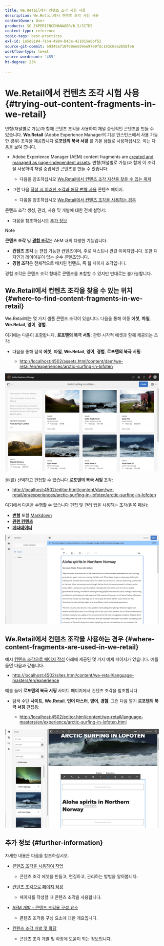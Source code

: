 ```yaml
---
title: We.Retail에서 컨텐츠 조각 시험 사용
description: We.Retail에서 컨텐츠 조각 시험 사용
contentOwner: User
products: SG_EXPERIENCEMANAGER/6.5/SITES
content-type: reference
topic-tags: best-practices
exl-id: 1e5d8184-7164-4984-b43e-421015e8bf52
source-git-commit: 69346a710708ee659ee97e9fdc193c8ea2658fe6
workflow-type: tm+mt
source-wordcount: '455'
ht-degree: 23%

---
```


# We.Retail에서 컨텐츠 조각 시험 사용{#trying-out-content-fragments-in-we-retail}

변형(채널별로 가능)과 함께 콘텐츠 조각을 사용하여 채널 중립적인 콘텐츠를 만들 수 있습니다. **We.Retail** (Adobe Experience Manager의 기본 인스턴스에서 사용 가능한 경우) 조각을 제공합니다 **로포텐의 북극 서핑** 를 기본 샘플로 사용하십시오. 이는 다음을 보여 줍니다.

* Adobe Experience Manager (AEM) content fragments are [created and managed as page-independent assets](/help/assets/content-fragments/content-fragments.md). 변형(채널별로 가능)과 함께 이 조각을 사용하여 채널 중립적인 콘텐츠를 만들 수 있습니다.

   * 다음을 참조하십시오 [We.Retail에서 컨텐츠 조각 자산을 찾을 수 있는 위치](#where-to-find-content-fragments-in-we-retail)

* 그런 다음 [작성 시 이러한 조각과 해당 변형 사용](/help/sites-authoring/content-fragments.md) 콘텐츠 페이지.

   * 다음을 참조하십시오 [We.Retail에서 컨텐츠 조각을 사용하는 경우](#where-content-fragments-are-used-in-we-retail)

콘텐츠 조각 생성, 관리, 사용 및 개발에 대한 전체 설명서:

* 다음을 참조하십시오 [추가 정보](#further-information)

>[!NOTE]
>
>**콘텐츠 조각** 및 **[경험 조각](/help/sites-authoring/experience-fragments.md)**&#x200B;은 AEM 내의 다양한 기능입니다.
>
>* **컨텐츠 조각** 는 편집 가능한 컨텐츠이며, 주로 텍스트나 관련 이미지입니다. 또한 디자인과 레이아웃이 없는 순수 콘텐츠입니다.
>* **경험 조각**&#x200B;은 전체적으로 배치된 컨텐츠, 즉 웹 페이지 조각입니다.
>
>경험 조각은 콘텐츠 조각 형태로 콘텐츠를 포함할 수 있지만 반대로는 불가능합니다.

## We.Retail에서 컨텐츠 조각을 찾을 수 있는 위치 {#where-to-find-content-fragments-in-we-retail}

We.Retail에는 몇 가지 샘플 콘텐츠 조각이 있습니다. 다음을 통해 이동 **에셋**, **파일**, **We.Retail**, **영어**, **경험**.

여기에는 다음이 포함됩니다. **로포텐의 북극 서핑**: 관련 시각적 에셋과 함께 제공되는 조각:

* 다음을 통해 탐색 **에셋**, **파일**, **We.Retail**, **영어**, **경험**, **로포텐의 북극 서핑**:

   * [http://localhost:4502/assets.html/content/dam/we-retail/en/experiences/arctic-surfing-in-lofoten](http://localhost:4502/assets.html/content/dam/we-retail/en/experiences/arctic-surfing-in-lofoten)

![cf-44](assets/cf-44.png)

을(를) 선택하고 편집할 수 있습니다 **로포텐의 북극 서핑** 조각:

* [http://localhost:4502/editor.html/content/dam/we-retail/en/experiences/arctic-surfing-in-lofoten/arctic-surfing-in-lofoten](http://localhost:4502/editor.html/content/dam/we-retail/en/experiences/arctic-surfing-in-lofoten/arctic-surfing-in-lofoten)

여기에서 다음을 수행할 수 있습니다 [편집 및 관리](/help/assets/content-fragments/content-fragments.md) 탭을 사용하는 조각(왼쪽 패널):

<!--![cf-45-aa](do-not-localize/cf-45-aa.png) ![cf-45-a](do-not-localize/cf-45-a.png) ASSET does not exist-->

* **[변형](/help/assets/content-fragments/content-fragments-variations.md)** 포함 [Markdown](/help/assets/content-fragments/content-fragments-markdown.md)
* **[관련 컨텐츠](/help/assets/content-fragments/content-fragments-assoc-content.md)**
* **[메타데이터](/help/assets/content-fragments/content-fragments-metadata.md)**

![cf-46](assets/cf-46.png)

## We.Retail에서 컨텐츠 조각을 사용하는 경우 {#where-content-fragments-are-used-in-we-retail}

예시 [컨텐츠 조각으로 페이지 작성](/help/sites-authoring/content-fragments.md) 아래에 제공된 몇 가지 예제 페이지가 있습니다. 예를 들면 다음과 같습니다.

* [http://localhost:4502/sites.html/content/we-retail/language-masters/en/experience](http://localhost:4502/sites.html/content/we-retail/language-masters/en/experience)

예를 들어 **로포텐의 북극 서핑** 사이트 페이지에서 컨텐츠 조각을 참조합니다.

* 탐색 수단 **사이트**, **We.Retail**, **언어 마스터**, **영어**, **경험**. 그런 다음 열기 **로포텐의 북극 서핑** 편집용:

   * [http://localhost:4502/editor.html/content/we-retail/language-masters/en/experience/arctic-surfing-in-lofoten.html](http://localhost:4502/editor.html/content/we-retail/language-masters/en/experience/arctic-surfing-in-lofoten.html)

![cf-53](assets/cf-53.png)

## 추가 정보 {#further-information}

자세한 내용은 다음을 참조하십시오.

* [콘텐츠 조각을 사용하여 작업](/help/assets/content-fragments/content-fragments.md)

   * 콘텐츠 조각 에셋을 만들고, 편집하고, 관리하는 방법을 알아봅니다.

* [컨텐츠 조각으로 페이지 작성](/help/sites-authoring/content-fragments.md)

   * 페이지를 작성할 때 콘텐츠 조각을 사용합니다.

* [AEM 개발 - 콘텐츠 조각용 구성 요소](/help/sites-developing/components-content-fragments.md)

   * 콘텐츠 조각용 구성 요소에 대한 개요입니다.

* [컨텐츠 조각 개발 및 확장](/help/sites-developing/customizing-content-fragments.md)

   * 콘텐츠 조각 개발 및 확장에 도움이 되는 정보입니다.
